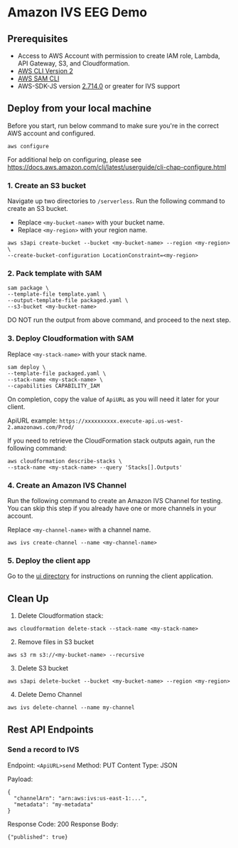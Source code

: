 # Amazon IVS EEG Demo

## Prerequisites

* Access to AWS Account with permission to create IAM role, Lambda, API Gateway, S3, and Cloudformation.
* [AWS CLI Version 
2](https://docs.aws.amazon.com/cli/latest/userguide/install-cliv2.html)
* [AWS SAM 
CLI](https://docs.aws.amazon.com/serverless-application-model/latest/developerguide/what-is-sam.html)
* AWS-SDK-JS version 
[2.714.0](https://github.com/aws/aws-sdk-js/blob/master/CHANGELOG.md#27140) 
or greater for IVS support

## Deploy from your local machine

Before you start, run below command to make sure you're in the correct AWS 
account and configured.
```
aws configure
```
For additional help on configuring, please see 
https://docs.aws.amazon.com/cli/latest/userguide/cli-chap-configure.html

### 1. Create an S3 bucket

Navigate up two directories to `/serverless`. Run the following command to 
create an S3 bucket.

* Replace `<my-bucket-name>` with your bucket name.
* Replace `<my-region>` with your region name.

```
aws s3api create-bucket --bucket <my-bucket-name> --region <my-region> \
--create-bucket-configuration LocationConstraint=<my-region>
```

### 2. Pack template with SAM

```
sam package \
--template-file template.yaml \
--output-template-file packaged.yaml \
--s3-bucket <my-bucket-name>
```
DO NOT run the output from above command, and proceed to the next step.

### 3. Deploy Cloudformation with SAM

Replace `<my-stack-name>` with your stack name.

```
sam deploy \
--template-file packaged.yaml \
--stack-name <my-stack-name> \
--capabilities CAPABILITY_IAM
```
On completion, copy the value of `ApiURL` as you will need it later for 
your client.

ApiURL example: 
`https://xxxxxxxxxx.execute-api.us-west-2.amazonaws.com/Prod/`

If you need to retrieve the CloudFormation stack outputs again, run the 
following command:
```
aws cloudformation describe-stacks \
--stack-name <my-stack-name> --query 'Stacks[].Outputs'
```

### 4. Create an Amazon IVS Channel

Run the following command to create an Amazon IVS Channel for testing. You 
can skip this step if you already have one or more channels in your 
account.

Replace `<my-channel-name>` with a channel name.

```
aws ivs create-channel --name <my-channel-name>
```

### 5. Deploy the client app

Go to the [ui directory](../ui) for instructions on running the 
client application.

## Clean Up

1. Delete Cloudformation stack:
```
aws cloudformation delete-stack --stack-name <my-stack-name>
```

2. Remove files in S3 bucket
```
aws s3 rm s3://<my-bucket-name> --recursive
```

3. Delete S3 bucket
```
aws s3api delete-bucket --bucket <my-bucket-name> --region <my-region>
```

4. Delete Demo Channel
```
aws ivs delete-channel --name my-channel
```

## Rest API Endpoints

### Send a record to IVS

Endpoint: `<ApiURL>send`
Method: PUT
Content Type: JSON

Payload:
```
{
  "channelArn": "arn:aws:ivs:us-east-1:...",
  "metadata": "my-metadata"
}
```
Response Code: 200
Response Body:
```
{"published": true}
```